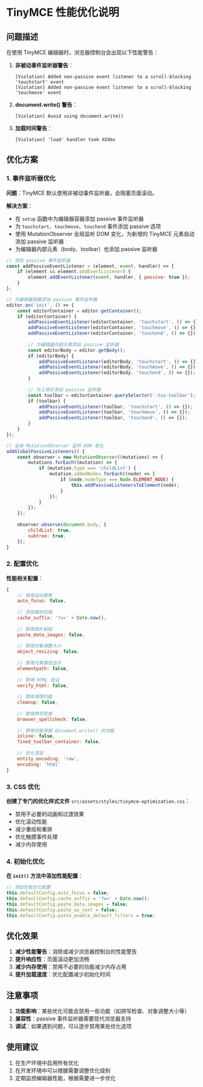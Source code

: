 # TinyMCE 性能优化说明

## 问题描述

在使用 TinyMCE 编辑器时，浏览器控制台会出现以下性能警告：

1. **非被动事件监听器警告**：
   ```
   [Violation] Added non-passive event listener to a scroll-blocking 'touchstart' event
   [Violation] Added non-passive event listener to a scroll-blocking 'touchmove' event
   ```

2. **document.write() 警告**：
   ```
   [Violation] Avoid using document.write()
   ```

3. **加载时间警告**：
   ```
   [Violation] 'load' handler took XXXms
   ```

## 优化方案

### 1. 事件监听器优化

**问题**：TinyMCE 默认使用非被动事件监听器，会阻塞页面滚动。

**解决方案**：
- 在 `setup` 函数中为编辑器容器添加 passive 事件监听器
- 为 `touchstart`、`touchmove`、`touchend` 事件添加 passive 选项
- 使用 MutationObserver 全局监听 DOM 变化，为新增的 TinyMCE 元素自动添加 passive 监听器
- 为编辑器内部元素（body、toolbar）也添加 passive 监听器

```javascript
// 添加 passive 事件监听器
const addPassiveEventListener = (element, event, handler) => {
    if (element && element.addEventListener) {
        element.addEventListener(event, handler, { passive: true });
    }
};

// 为编辑器容器添加 passive 事件监听器
editor.on('init', () => {
    const editorContainer = editor.getContainer();
    if (editorContainer) {
        addPassiveEventListener(editorContainer, 'touchstart', () => {});
        addPassiveEventListener(editorContainer, 'touchmove', () => {});
        addPassiveEventListener(editorContainer, 'touchend', () => {});
        
        // 为编辑器内部元素添加 passive 监听器
        const editorBody = editor.getBody();
        if (editorBody) {
            addPassiveEventListener(editorBody, 'touchstart', () => {});
            addPassiveEventListener(editorBody, 'touchmove', () => {});
            addPassiveEventListener(editorBody, 'touchend', () => {});
        }
        
        // 为工具栏添加 passive 监听器
        const toolbar = editorContainer.querySelector('.tox-toolbar');
        if (toolbar) {
            addPassiveEventListener(toolbar, 'touchstart', () => {});
            addPassiveEventListener(toolbar, 'touchmove', () => {});
            addPassiveEventListener(toolbar, 'touchend', () => {});
        }
    }
});

// 全局 MutationObserver 监听 DOM 变化
addGlobalPassiveListeners() {
    const observer = new MutationObserver((mutations) => {
        mutations.forEach((mutation) => {
            if (mutation.type === 'childList') {
                mutation.addedNodes.forEach((node) => {
                    if (node.nodeType === Node.ELEMENT_NODE) {
                        this.addPassiveListenersToElement(node);
                    }
                });
            }
        });
    });
    
    observer.observe(document.body, {
        childList: true,
        subtree: true,
    });
}
```

### 2. 配置优化

**性能相关配置**：
```javascript
{
    // 禁用自动聚焦
    auto_focus: false,
    
    // 添加缓存后缀
    cache_suffix: '?v=' + Date.now(),
    
    // 禁用图片粘贴
    paste_data_images: false,
    
    // 禁用对象调整大小
    object_resizing: false,
    
    // 禁用元素路径显示
    elementpath: false,
    
    // 禁用 HTML 验证
    verify_html: false,
    
    // 禁用清理功能
    cleanup: false,
    
    // 禁用拼写检查
    browser_spellcheck: false,
    
    // 禁用可能导致 document.write() 的功能
    inline: false,
    fixed_toolbar_container: false,
    
    // 优化渲染
    entity_encoding: 'raw',
    encoding: 'html'
}
```

### 3. CSS 优化

**创建了专门的优化样式文件** `src/assets/styles/tinymce-optimization.css`：

- 禁用不必要的动画和过渡效果
- 优化滚动性能
- 减少重绘和重排
- 优化触摸事件处理
- 减少内存使用

### 4. 初始化优化

**在 `init()` 方法中添加性能配置**：
```javascript
// 添加性能优化配置
this.defaultConfig.auto_focus = false;
this.defaultConfig.cache_suffix = '?v=' + Date.now();
this.defaultConfig.paste_data_images = false;
this.defaultConfig.paste_as_text = false;
this.defaultConfig.paste_enable_default_filters = true;
```

## 优化效果

1. **减少性能警告**：消除或减少浏览器控制台的性能警告
2. **提升响应性**：页面滚动更加流畅
3. **减少内存使用**：禁用不必要的功能减少内存占用
4. **提升加载速度**：优化配置减少初始化时间

## 注意事项

1. **功能影响**：某些优化可能会禁用一些功能（如拼写检查、对象调整大小等）
2. **兼容性**：passive 事件监听器需要现代浏览器支持
3. **调试**：如果遇到问题，可以逐步禁用某些优化选项

## 使用建议

1. 在生产环境中启用所有优化
2. 在开发环境中可以根据需要调整优化级别
3. 定期监控编辑器性能，根据需要进一步优化 